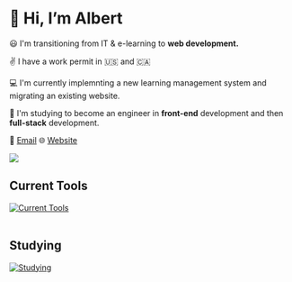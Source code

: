 # :wave: Hi, I’m Albert 

:smiley: I'm transitioning from IT & e-learning to **web development.**

:v: I have a work permit in 🇺🇸 and 🇨🇦  

:computer: I'm currently implemnting a new learning management system and migrating an existing website.

:muscle: I'm studying to become an engineer in **front-end** development and then **full-stack** development.


:e-mail: [Email](mailto:maplesyrupweb@gmail.com)    :globe_with_meridians: [Website](https://maplesyrupweb.com/)



<img src="https://github-readme-streak-stats.herokuapp.com/?user=maplesyrupweb"/>

## Current Tools
[![Current Tools](https://skillicons.dev/icons?i=cloudflare,html,css,js,php,mysql,wordpress,xd,bootstrap,github,raspberrypi)](https://skillicons.dev)<br><br>

## Studying
[![Studying](https://skillicons.dev/icons?i=react,tailwind,flutter,gatsby,js,php)](https://skillicons.dev)


<!---
maplesyrupweb/maplesyrupweb is a ✨ special ✨ repository because its `README.md` (this file) appears on your GitHub profile.
You can click the Preview link to take a look at your changes.
--->



